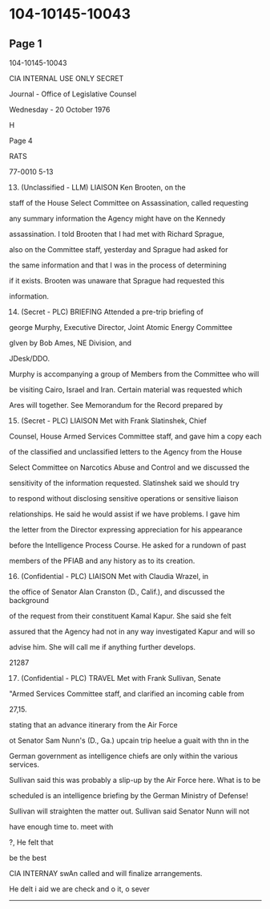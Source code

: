 # 104-10145-10043

## Page 1

104-10145-10043

CIA INTERNAL USE ONLY SECRET

Journal - Office of Legislative Counsel

Wednesday - 20 October 1976

H

Page 4

RATS

77-0010 5-13

13. (Unclassified - LLM) LIAISON Ken Brooten, on the

staff of the House Select Committee on Assassination, called requesting

any summary information the Agency might have on the Kennedy

assassination. I told Brooten that I had met with Richard Sprague,

also on the Committee staff, yesterday and Sprague had asked for

the same information and that I was in the process of determining

if it exists. Brooten was unaware that Sprague had requested this

information.

14. (Secret - PLC) BRIEFING Attended a pre-trip briefing of

george Murphy, Executive Director, Joint Atomic Energy Committee

gIven by Bob Ames, NE Division, and

JDesk/DDO.

Murphy is accompanying a group of Members from the Committee who will

be visiting Cairo, Israel and Iran. Certain material was requested which

Ares will together. See Memorandum for the Record prepared by

15. (Secret - PLC) LIAISON Met with Frank Slatinshek, Chief

Counsel, House Armed Services Committee staff, and gave him a copy each

of the classified and unclassified letters to the Agency from the House

Select Committee on Narcotics Abuse and Control and we discussed the

sensitivity of the information requested. Slatinshek said we should try

to respond without disclosing sensitive operations or sensitive liaison

relationships. He said he would assist if we have problems. I gave him

the letter from the Director expressing appreciation for his appearance

before the Intelligence Process Course. He asked for a rundown of past

members of the PFIAB and any history as to its creation.

16. (Confidential - PLC) LIAISON Met with Claudia Wrazel, in

the office of Senator Alan Cranston (D., Calif.), and discussed the background

of the request from their constituent Kamal Kapur. She said she felt

assured that the Agency had not in any way investigated Kapur and will so

advise him. She will call me if anything further develops.

21287

17. (Confidential - PLC) TRAVEL Met with Frank Sullivan, Senate

"Armed Services Committee staff, and clarified an incoming cable from

27,15.

stating that an advance itinerary from the Air Force

ot Senator Sam Nunn's (D., Ga.) upcain trip heelue a guait with thn in the

German government as intelligence chiefs are only within the various services.

Sullivan said this was probably a slip-up by the Air Force here. What is to be

scheduled is an intelligence briefing by the German Ministry of Defense!

Sullivan will straighten the matter out. Sullivan said Senator Nunn will not

have enough time to. meet with

?, He felt that

be the best

CIA INTERNAY swAn called and will finalize arrangements.

He delt i aid we are check and o it, o sever

---

